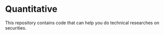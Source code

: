 # Quantitative

This repository contains code that can help you do technical researches on securities.
